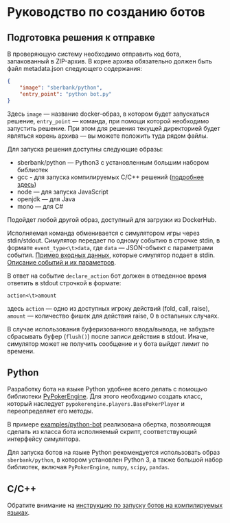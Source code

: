 # Руководство по созданию ботов

## Подготовка решения к отправке

В проверяющую систему необходимо отправить код бота, запакованный в ZIP-архив. В корне архива обязательно должен быть файл metadata.json следующего содержания:
```json
{
    "image": "sberbank/python",
    "entry_point": "python bot.py"
}
```

Здесь `image` — название docker-образ, в котором будет запускаться решение, `entry_point` — команда, при помощи которой необходимо запустить решение. При этом для решения текущей директорией будет являться корень архива — вы можете положить туда рядом файлы.

Для запуска решения доступны следующие образы:
- sberbank/python — Python3 с установленным большим набором библиотек 
- gcc - для запуска компилируемых C/C++ решений ([подробнее здесь](https://github.com/sberbank-ai/holdem-challenge/blob/master/GUIDE_CPP.md))
- node — для запуска JavaScript
- openjdk — для Java
- mono — для C#

Подойдет любой другой образ, доступный для загрузки из DockerHub. 

Исполняемая команда обменивается с симулятором игры через stdin/stdout. Симулятор передает по одному событию в строчке stdin, в формате `event_type<\t>data`, где `data` — JSON-объект с параметрами события. [Пример входных данных](simulator_stdin_example.jsonlines), которые симулятор подает в stdin. [Описание событий и их параметров](PyPokerEngine/AI_CALLBACK_FORMAT.md).

В ответ на событие `declare_action` бот должен в отведенное время ответить в stdout строчкой в формате:
```
action<\t>amount
```
здесь `action` — одно из доступных игроку действий (fold, call, raise), `amount` — количество фишек для действия raise, 0 в остальных случаях.

В случае использования буферизованного ввода/вывода, не забудьте сбрасывать буфер (`flush()`) после записи действия в stdout. Иначе, симулятор может не получить сообщение и у бота выйдет лимит по времени.

## Python

Разработку бота на языке Python удобнее всего делать с помощью библиотеки [PyPokerEngine](./PyPokerEngine). Для этого необходимо создать класс, который наследует `pypokerengine.players.BasePokerPlayer` и переопределяет его методы. 

В примере [examples/python-bot](https://github.com/sberbank-ai/holdem-challenge/blob/master/examples/python-bot) реализована обертка, позволяющая сделать из класса бота исполняемый скрипт, соответствующий интерфейсу симулятора.

Для запуска ботов на языке Python рекомендуется использовать образ `sberbank/python`, в котором установлен Python 3, а также большой набор библиотек, включая `PyPokerEngine`, `numpy`, `scipy`, `pandas`.


## C/C++

Обратите внимание на [инструкцию по запуску ботов на компилируемых языках](GUIDE_CPP.md).

